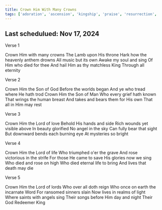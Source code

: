 ```yaml
---
title: Crown Him With Many Crowns
tags: ['adoration', 'ascension', 'kingship', 'praise', 'resurrection', 'worship']
---
```


## Last schedulued: Nov 17, 2024          

Verse 1

Crown Him with many crowns
The Lamb upon His throne
Hark how the heavenly anthem drowns
All music but its own
Awake my soul and sing
Of Him who died for thee
And hail Him as thy matchless King
Through all eternity

Verse 2

Crown Him the Son of God
Before the worlds began
And ye who tread where He hath trod
Crown Him the Son of Man
Who every grief hath known
That wrings the human breast
And takes and bears them for His own
That all in Him may rest

Verse 3

Crown Him the Lord of love
Behold His hands and side
Rich wounds yet visible above
In beauty glorified
No angel in the sky
Can fully bear that sight
But downward bends each burning eye
At mysteries so bright

Verse 4

Crown Him the Lord of life
Who triumphed o'er the grave
And rose victorious in the strife
For those He came to save
His glories now we sing
Who died and rose on high
Who died eternal life to bring
And lives that death may die

Verse 5

Crown Him the Lord of lords
Who over all doth reign
Who once on earth the incarnate Word
For ransomed sinners slain
Now lives in realms of light
Where saints with angels sing
Their songs before Him day and night
Their God Redeemer King
